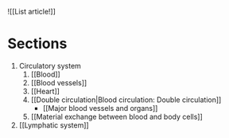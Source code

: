 ![[List article!]]

# Sections
1. Circulatory system
	1. [[Blood]]
	2. [[Blood vessels]]
	3. [[Heart]]
	4. [[Double circulation|Blood circulation: Double circulation]]
		- [[Major blood vessels and organs]]
	5. [[Material exchange between blood and body cells]]
2. [[Lymphatic system]]
